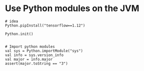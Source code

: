 # Use Python modules on the JVM

```
# idea
Python.pipInstall("tensorflow==1.12")

Python.init()


# Import python modules
val sys = Python.importModule("sys")
val info = sys.version_info
val major = info.major
assert(major.toString == "3")
```
